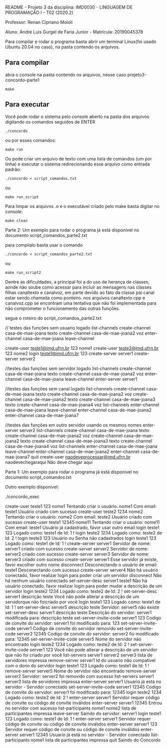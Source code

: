 README - Projeto 3 da disciplina: IMD0030 - LINGUAGEM DE PROGRAMAÇÃO I - T02 (2020.2)

Professor: Renan Cipriano Moioli

Aluno: André Luis Gurgel de Faria Junior - Matrícula: 20190045378

Para compilar e rodar o programa basta abrir um terminal Linux(foi usado Ubuntu 20.04 no caso), na pasta contendo os arquivos.

## Para compilar
abra o console na pasta contendo os arquivos, nesse caso projeto3-concordo-parte1
```console
make
```

## Para executar
Você pode rodar o sistema pelo console aberto na pasta dos arquivos digitando os comandos seguidos de ENTER
```console
./concordo
```
ou por esses comandos:
```console
make run
```

Ou pode criar um arquivo de texto com uma lista de comandos (um por linha) e executar o sistema redirecionando esse arquivo como entrada padrão:
```console
./concordo < script_comandos.txt
```
ou

```console
make run_script
```
Para limpar os arquivos .o e o executável criado pelo make basta digitar no console:

```console
make clean
```
Parte 2:
Um exemplo para rodar o programa já está disponivel no documento script_comandos_parte2.txt

para compilalo basta usar o comando
```console
./concordo < script_comandos_parte2.txt

```
ou

```console
make run_script2
```

Dentre as dificuldades, a principal foi a do uso de herança de classes, aonde não soube como acessar para incluir as mensagens nas classes filhas canaltexto e canalvoz, em parte
devido ao fato da classe pai canal estar sendo chamada como ponteiro.
nos arquivos canaltexto.cpp e canalvoz.cpp se encontram uma tentativa que não foi implementada para não comprometer o funcionamento das outras funções.

segue o roteiro do script_comandos_parte2.txt

// testes das funções sem usuario logado
list-channels
create-channel casa-de-mae-joana texto
create-channel casa-de-mae-joana2 voz
enter-channel casa-de-mae-joana
leave-channel

create-user teste1@imd.ufrn.br 123 nome1
create-user teste2@imd.ufrn.br 123 nome2
login teste1@imd.ufrn.br 123
create-server server1
create-server server2

//testes das funções sem servidor logado
list-channels
create-channel casa-de-mae-joana texto
create-channel casa-de-mae-joana2 voz
enter-channel casa-de-mae-joana
leave-channel
enter-server server1

//testes das funções sem canal logado
list-channels
create-channel casa-de-mae-joana texto
create-channel casa-de-mae-joana2 voz
create-channel casa-de-mae-joana2 texto
create-channel casa-de-mae-joana3 texto
create-channel casa-de-mae-joana4 voz
list-channels
enter-channel casa-de-mae-joana
leave-channel
enter-channel casa-de-mae-joana2
enter-channel casa-de-mae-joana7

//testes das funções em outro servidor usando os mesmos nomes
enter-server server2
list-channels
create-channel casa-de-mae-joana texto
create-channel casa-de-mae-joana2 voz
create-channel casa-de-mae-joana2 texto
create-channel casa-de-mae-joana3 texto
create-channel casa-de-mae-joana4 voz
list-channels
enter-channel casa-de-mae-joana
leave-channel
enter-channel casa-de-mae-joana2
enter-channel casa-de-mae-joana7
quit
create-user naodeveprocessar@imd.ufrn.br naodevechegaraqui Não deve chegar aqui



Parte 1:
Um exemplo para rodar o programa já está disponivel no documento script_comandos.txt

Outro exemplo disponivel:

./concordo_exec

create-user teste1 123 nome1
Tentando criar o usuário: nome1 Com email: teste1
Usuário criado com sucesso
create-user teste2 1234 nome2
Tentando criar o usuário: nome2 Com email: teste2
Usuário criado com sucesso
create-user teste1 12345 nome11
Tentando criar o usuário: nome11 Com email: teste1
Usuário já cadastrado, favor usar outro email
login teste1 123
Logado como: teste1 de Id: 1 !
login teste2 1234
Logado como: teste2 de Id: 2 !
login teste3 123
Usuário ou Senha não cadastrados
login teste1 123
Logado como: teste1 de Id: 1 !
create-server server1
Servidor de nome: server1 criado com sucesso
create-server server2
Servidor de nome: server2 criado com sucesso
create-server server3
Servidor de nome: server3 criado com sucesso
create-server server1 
Esse servidor já existe, favor escolher outro nome
disconnect
Desconectando o usuário de email: teste1
Desconectando com sucesso 
create-server server4
Não há usuário conectado, favor realizar login para poder criar um servidor
disconnect
Não há nenhum usuário conectado
set-server-desc server1 teste1
Não há usuário conectado, favor realizar login para poder mudar a descrição de um servidor
login teste2 1234
Logado como: teste2 de Id: 2 !
set-server-desc server1 descrição teste
Você não pode alterar a descrição de um servidorque não foicriado por você
login teste1 123
Logado como: teste1 de Id: 1 !
set-server-desc server5 descrição teste
Servidor: server5 não existe
set-server-desc server1 descrição teste
Descrição do servidor: server1 modificada para: descrição teste
set-server-invite-code server1 123
Codigo de convite do servidor: server1 foi modificado para: 123
set-server-invite-code server1
Codigo de convite do servidor removido
set-server-invite-code server2 12345
Codigo de convite do servidor: server2 foi modificado para: 12345
set-server-invite-code server5
Nome do servidor não encontrado
login teste2 1234
Logado como: teste2 de Id: 2 !
set-server-invite-code server1 123
Você não pode alterar a descrição de um servidor que não foi criado por você
list-servers
server1
server2
server3
lista de servidores impressa
remove-server server1
Id do usuario não compativel com o dono do servidor
login teste1 123
Logado como: teste1 de Id: 1 !
remove-server server5
Nome do servidor não encontrado
remove-server server2
 Servidor: server2 foi removido com sucesso
list-servers
server1
server3
lista de servidores impressa
enter-server server1
Usuario já está no servidor - Servidor conectado
set-server-invite-code server1 12345
Codigo de convite do servidor: server1 foi modificado para: 12345
login teste2 1234
Logado como: teste2 de Id: 2 !
enter-server server1
Servidor requer código de convite ou código de convite inválidos 
enter-server server1 12345
Entrou no servidor com sucesso
list-participants
nome1
nome2
lista de participantes impressa
leave-server
Saindo do servidor: server1
login teste1 123
Logado como: teste1 de Id: 1 !
enter-server server1
Servidor requer código de convite ou código de convite inválidos 
enter-server server1 123
Servidor requer código de convite ou código de convite inválidos 
enter-server server1 12345
Usuario já está no servidor - Servidor conectado
list-participants
nome1
lista de participantes impressa
quit 
Saindo do Concordo


